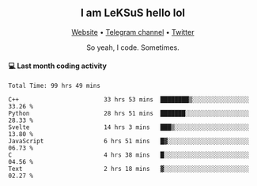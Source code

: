 <h2 align="center">I am LeKSuS hello lol</h2>
<div align="center">
  <a href="https://leksus.net">Website</a> •
  <a href="https://t.me/leksus_was_here">Telegram channel</a> •
  <a href="https://twitter.com/___LeKSuS___">Twitter</a>
</div>
<p align="center">So yeah, I code. Sometimes.</p>

#### :computer: Last month coding activity
<!--START_SECTION:waka-->

```text
Total Time: 99 hrs 49 mins

C++                        33 hrs 53 mins  ████████▒░░░░░░░░░░░░░░░░   33.26 %
Python                     28 hrs 51 mins  ███████░░░░░░░░░░░░░░░░░░   28.33 %
Svelte                     14 hrs 3 mins   ███▒░░░░░░░░░░░░░░░░░░░░░   13.80 %
JavaScript                 6 hrs 51 mins   █▓░░░░░░░░░░░░░░░░░░░░░░░   06.73 %
C                          4 hrs 38 mins   █░░░░░░░░░░░░░░░░░░░░░░░░   04.56 %
Text                       2 hrs 18 mins   ▓░░░░░░░░░░░░░░░░░░░░░░░░   02.27 %
```

<!--END_SECTION:waka-->
